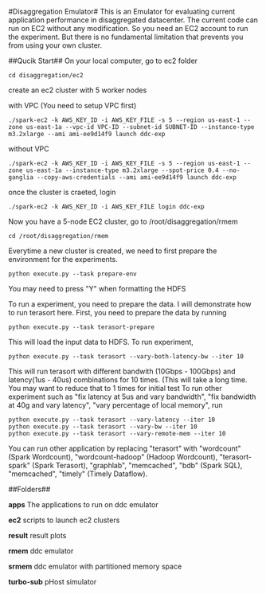 #Disaggregation Emulator#
This is an Emulator for evaluating current application performance in disaggregated datacenter. The current code can run on EC2 without any modification. So you need an EC2 account to run the experiment. But there is no fundamental limitation that prevents you from using your own cluster. 

##Qucik Start##
On your local computer, go to ec2 folder

```
cd disaggregation/ec2
```
create an ec2 cluster with 5 worker nodes

with VPC (You need to setup VPC first)
```
./spark-ec2 -k AWS_KEY_ID -i AWS_KEY_FILE -s 5 --region us-east-1 --zone us-east-1a --vpc-id VPC-ID --subnet-id SUBNET-ID --instance-type m3.2xlarge --ami ami-ee9d14f9 launch ddc-exp
```
without VPC
```
./spark-ec2 -k AWS_KEY_ID -i AWS_KEY_FILE -s 5 --region us-east-1 --zone us-east-1a --instance-type m3.2xlarge --spot-price 0.4 --no-ganglia --copy-aws-credentials --ami ami-ee9d14f9 launch ddc-exp
```
once the cluster is craeted, login
```
./spark-ec2 -k AWS_KEY_ID -i AWS_KEY_FILE login ddc-exp
```
Now you have a 5-node EC2 cluster, go to /root/disaggregation/rmem
```
cd /root/disaggregation/rmem
```
Everytime a new cluster is created, we need to first prepare the environment for the experiments.
```
python execute.py --task prepare-env
```
You may need to press "Y" when formatting the HDFS

To run a experiment, you need to prepare the data. I will demonstrate how to run terasort here.
First, you need to prepare the data by running
```
python execute.py --task terasort-prepare
```
This will load the input data to HDFS.
To run experiment,
```
python execute.py --task terasort --vary-both-latency-bw --iter 10
```
This will run terasort with different bandwith (10Gbps - 100Gbps) and latency(1us - 40us) combinations for 10 times. (This will take a long time. You may want to reduce that to 1 times for initial test
To run other experiment such as "fix latency at 5us and vary bandwidth", "fix bandwidth at 40g and vary latency", "vary percentage of local memory", run
```
python execute.py --task terasort --vary-latency --iter 10
python execute.py --task terasort --vary-bw --iter 10
python execute.py --task terasort --vary-remote-mem --iter 10
```
You can run other application by replacing "terasort" with "wordcount" (Spark Wordcount), "wordcount-hadoop" (Hadoop Wordcount), "terasort-spark" (Spark Terasort), "graphlab", "memcached", "bdb" (Spark SQL), "memcached", "timely" (Timely Dataflow).

##Folders##

**apps** The applications to run on ddc emulator

**ec2** scripts to launch ec2 clusters

**result** result plots

**rmem**	ddc emulator

**srmem**	ddc emulator with partitioned memory space

**turbo-sub** pHost simulator





